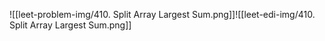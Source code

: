 ![[leet-problem-img/410. Split Array Largest Sum.png]]![[leet-edi-img/410. Split Array Largest Sum.png]]